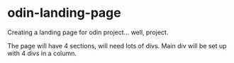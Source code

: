 # odin-landing-page

Creating a landing page for odin project... well, project.

The page will have 4 sections, will need lots of divs.
Main div will be set up with 4 divs in a column.
